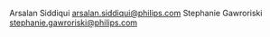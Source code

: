 Arsalan Siddiqui <arsalan.siddiqui@philips.com>
Stephanie Gawroriski <stephanie.gawroriski@philips.com>
